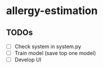 # allergy-estimation

## TODOs
- [ ] Check system in system.py
- [ ] Train model (save top one model)
- [ ] Develop UI
